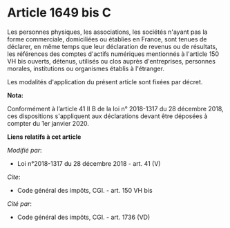 # Article 1649 bis C

Les personnes physiques, les associations, les sociétés n'ayant pas la forme commerciale, domiciliées ou établies en France,
sont tenues de déclarer, en même temps que leur déclaration de revenus ou de résultats, les références des comptes d'actifs
numériques mentionnés à l'article 150 VH bis ouverts, détenus, utilisés ou clos auprès d'entreprises, personnes morales,
institutions ou organismes établis à l'étranger. 

Les modalités d'application du présent article sont fixées par décret.

**Nota:**

Conformément à l’article 41 II B de la loi n° 2018-1317 du 28 décembre 2018, ces dispositions s'appliquent aux déclarations
devant être déposées à compter du 1er janvier 2020.

**Liens relatifs à cet article**

_Modifié par_:

  - Loi n°2018-1317 du 28 décembre 2018 - art. 41 (V)

_Cite_:

  - Code général des impôts, CGI. - art. 150 VH bis

_Cité par_:

  - Code général des impôts, CGI. - art. 1736 (VD)
